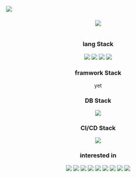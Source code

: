 <img src="https://capsule-render.vercel.app/api?type=Slice&animation=twinkling&color=gradient&height=300&section=header&text=Kyungjae%20LEE&fontSize=90&fontAlign=65&fontAlignY=33&rotate=20" />
<h3 align="center">
<img src="http://mazandi.herokuapp.com/api?handle=sty14&theme=dark"/>
</h3>

  
  <img align="center">
  <h3 align="center">lang Stack</h3>
  <!-- <p align="center"></p> -->
  <p align="center"> 
  <img src="https://img.shields.io/badge/Java-007396?style=flat-square&logo=Java&logoColor=white"/>
  <img src="https://img.shields.io/badge/C-A8B9CC?style=flat-square&logo=c&logoColor=white"/>
  <img src="https://img.shields.io/badge/JavaScript-F7DF1E?style=flat-square&logo=JavaScript&logoColor=white"/>
  <img src="https://img.shields.io/badge/Python-3776AB?style=flat-square&logo=Python&logoColor=white"/>
  </p>

  <h3 align="center">framwork Stack</h3>
  <p align="center"> yet</p>

  <h3 align="center">DB Stack</h3>
  <p align="center">
  <img src="https://img.shields.io/badge/MySQL-4479A1?style=flat-square&logo=mysql&logoColor=white"/>
  </p>

  <h3 align="center">CI/CD Stack</h3>
  <p align="center">
  <img src="https://img.shields.io/badge/Git-F05032?style=flat-square&logo=git&logoColor=white"/>
  </p>

  <h3 align="center">interested in</h3>
  <p align="center">
  <img src="https://img.shields.io/badge/spring-6DB33F?style=flat-square&logo=spring&logoColor=white"/>
  <img src="https://img.shields.io/badge/nodedotjs-339933?style=flat-square&logo=nodedotjs&logoColor=white"/>
  <img src="https://img.shields.io/badge/express-000000?style=flat-square&logo=express&logoColor=white"/>
  <img src="https://img.shields.io/badge/Docker-2496ED?style=flat-square&logo=docker&logoColor=white"/>
  <img src="https://img.shields.io/badge/kubernetes-326CE5?style=flat-square&logo=kubernetes&logoColor=white"/>
  <img src="https://img.shields.io/badge/apachekafka-#231F20?style=flat-square&logo=apachekafka&logoColor=white"/>
  <img src="https://img.shields.io/badge/flutter-02569B?style=flat-square&logo=flutter&logoColor=white"/>
  <img src="https://img.shields.io/badge/Dart-0175C2?style=flat-square&logo=Dart&logoColor=white"/>
  <img src="https://img.shields.io/badge/Github actions-2088FF?style=flat-square&logo=githubactions&logoColor=white"/>
  </p>
